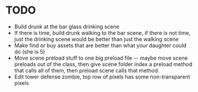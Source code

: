 # TODO
  - Build drunk at the bar glass drinking scene
  - If there is time, build drunk walking to the bar scene, if there is not time, just the drinking scene would be better than just the walking scene
  - Make find or buy assets that are better than what your daughter could do (she is 5)
  - Move scene preload stuff to one big preload file -- maybe move scene preloads out of the class, then give scene folder index a preload method that calls all of them, then preload scene calls that method.
  - Edit tower defense zombie, top row of pixels has some non-transparent pixels